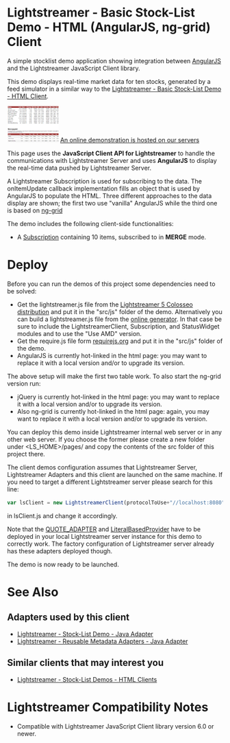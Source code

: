 # Lightstreamer - Basic Stock-List Demo - HTML (AngularJS, ng-grid) Client #

<!-- START DESCRIPTION lightstreamer-example-stocklist-client-angular -->


A simple stocklist demo application showing integration between [AngularJS](http://angularjs.org/) and the Lightstreamer JavaScript Client library.

This demo displays real-time market data for ten stocks, generated by a feed simulator in a similar way to the [Lightstreamer - Basic Stock-List Demo - HTML Client](https://github.com/Weswit/Lightstreamer-example-StockList-client-javascript#basic-stock-list-demo---html-client).<br>


![screenshot](angulardemo.png) [An online demonstration is hosted on our servers](http://demos.lightstreamer.com/AngularJSDemo)

This page uses the <b>JavaScript Client API for Lightstreamer</b> to handle the communications with Lightstreamer Server and uses <b>AngularJS</b> to display the real-time data pushed by Lightstreamer Server.

A Lightstreamer Subscription is used for subscribing to the data. The onItemUpdate callback implementation fills an object that is used by AngularJS to populate the HTML.
Three different approaches to the data display are shown; the first two use "vanilla" AngularJS while the third one is based on [ng-grid](http://angular-ui.github.io/ng-grid/)

The demo includes the following client-side functionalities:
* A [Subscription](http://www.lightstreamer.com/docs/client_javascript_uni_api/Subscription.html) containing 10 items, subscribed to in **MERGE** mode.

<!-- END DESCRIPTION lightstreamer-example-stocklist-client-angular -->

# Deploy #

Before you can run the demos of this project some dependencies need to be solved:

-  Get the lightstreamer.js file from the [Lightstreamer 5 Colosseo distribution](http://www.lightstreamer.com/download) 
   and put it in the "src/js" folder of the demo. Alternatively you can build a lightstreamer.js file from the 
   [online generator](http://www.lightstreamer.com/distros/Lightstreamer_Allegro-Presto-Vivace_5_0_Colosseo_20120803/Lightstreamer/DOCS-SDKs/sdk_client_javascript/tools/generator.html).
   In that case be sure to include the LightstreamerClient, Subscription, and StatusWidget modules and to use the "Use AMD" version.
-  Get the require.js file form [requirejs.org](http://requirejs.org/docs/download.html) and put it in the "src/js" folder of the demo.
-  AngularJS is currently hot-linked in the html page: you may want to replace it with a local version and/or to upgrade its version.

The above setup will make the first two table work. To also start the ng-grid version run:

-  jQuery is currently hot-linked in the html page: you may want to replace it with a local version and/or to upgrade its version.
-  Also ng-grid is currently hot-linked in the html page: again, you may want to replace it with a local version and/or to upgrade its version.

You can deploy this demo inside Lightstreamer internal web server or in any other web server.
If you choose the former please create a new folder under <LS_HOME>/pages/ and copy the contents of the src folder of this project there.

The client demos configuration assumes that Lightstreamer Server, Lightstreamer Adapters and this client are launched on the same machine. If you need to target a different Lightstreamer server please search for this line:
```js
var lsClient = new LightstreamerClient(protocolToUse+"//localhost:8080","DEMO");
```
in lsClient.js and change it accordingly.

Note that the [QUOTE_ADAPTER](https://github.com/Weswit/Lightstreamer-example-Stocklist-adapter-java) and [LiteralBasedProvider](https://github.com/Weswit/Lightstreamer-example-ReusableMetadata-adapter-java) have to be deployed in your local Lightstreamer server instance for this demo to correctly work. 
The factory configuration of Lightstreamer server already has these adapters deployed though.

The demo is now ready to be launched.

# See Also #

## Adapters used by this client ##
<!-- START RELATED_ENTRIES -->

* [Lightstreamer - Stock-List Demo - Java Adapter](https://github.com/Weswit/Lightstreamer-example-Stocklist-adapter-java)
* [Lightstreamer - Reusable Metadata Adapters - Java Adapter](https://github.com/Weswit/Lightstreamer-example-ReusableMetadata-adapter-java)

<!-- END RELATED_ENTRIES -->

## Similar clients that may interest you ##

* [Lightstreamer - Stock-List Demos - HTML Clients](https://github.com/Weswit/Lightstreamer-example-Stocklist-client-javascript)


# Lightstreamer Compatibility Notes #

- Compatible with Lightstreamer JavaScript Client library version 6.0 or newer.
